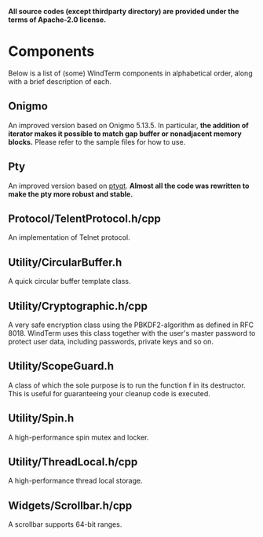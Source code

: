 **All source codes (except thirdparty directory) are provided under the terms of Apache-2.0 license.**

# Components

Below is a list of (some) WindTerm components in alphabetical order, along with a brief description of each.

## Onigmo

An improved version based on Onigmo 5.13.5. In particular, **the addition of iterator makes it possible to match gap buffer or nonadjacent memory blocks.** Please refer to the sample files for how to use.

## Pty

An improved version based on [ptyqt](https://github.com/kafeg/ptyqt). **Almost all the code was rewritten to make the pty more robust and stable.**

## Protocol/TelentProtocol.h/cpp

An implementation of Telnet protocol.

## Utility/CircularBuffer.h

A quick circular buffer template class.

## Utility/Cryptographic.h/cpp

A very safe encryption class using the PBKDF2-algorithm as defined in RFC 8018. WindTerm uses this class together with the user's master password to protect user data, including passwords, private keys and so on.

## Utility/ScopeGuard.h

A class of which the sole purpose is to run the function f in its destructor. This is useful for guaranteeing your cleanup code is executed.

## Utility/Spin.h

A high-performance spin mutex and locker.

## Utility/ThreadLocal.h/cpp

A high-performance thread local storage.

## Widgets/Scrollbar.h/cpp

A scrollbar supports 64-bit ranges.

